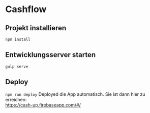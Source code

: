 # Cashflow

## Projekt installieren
`npm install`

## Entwicklungsserver starten
`gulp serve`

## Deploy 
`npm run deploy` 
Deployed die App automatisch. Sie ist dann hier zu erreichen:  
https://cash-up.firebaseapp.com/#/

